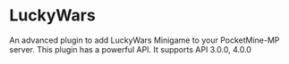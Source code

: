 # LuckyWars
An advanced plugin to add LuckyWars Minigame to your PocketMine-MP server. This plugin has a powerful API. It supports API 3.0.0, 4.0.0
